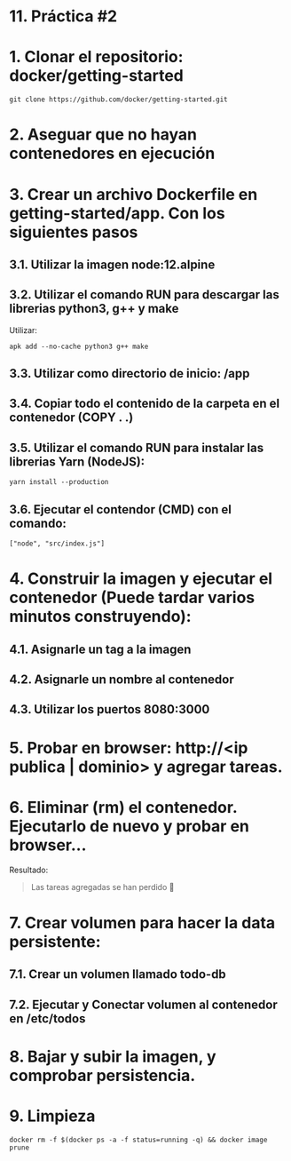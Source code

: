 # 11. Práctica #2 <!-- omit in TOC -->

# 1. Clonar el repositorio: docker/getting-started

```vim
git clone https://github.com/docker/getting-started.git
```
# 2. Aseguar que no hayan contenedores en ejecución
# 3. Crear un archivo Dockerfile en getting-started/app. Con los siguientes pasos
## 3.1. Utilizar la imagen node:12.alpine
## 3.2. Utilizar el comando RUN para descargar las librerias python3, g++ y make
Utilizar:
```vim
apk add --no-cache python3 g++ make
```
## 3.3. Utilizar como directorio de inicio: /app
## 3.4. Copiar todo el contenido de la carpeta en el contenedor (COPY . .)
## 3.5. Utilizar el comando RUN para instalar las librerias Yarn (NodeJS):
```vim
yarn install --production
```
## 3.6. Ejecutar el contendor (CMD) con el comando:
```vim
["node", "src/index.js"]
```

# 4. Construir la imagen y ejecutar el contenedor (Puede tardar varios minutos construyendo):
## 4.1. Asignarle un tag a la imagen
## 4.2. Asignarle un nombre al contenedor
## 4.3. Utilizar los puertos 8080:3000

# 5. Probar en browser: http://<ip publica | dominio> y agregar tareas.

# 6. Eliminar (rm) el contenedor. Ejecutarlo de nuevo y probar en browser...
Resultado:
> Las tareas agregadas se han perdido 🤕

# 7. Crear volumen para hacer la data persistente:

## 7.1. Crear un volumen llamado todo-db
## 7.2. Ejecutar y Conectar volumen al contenedor en /etc/todos

# 8. Bajar y subir la imagen, y comprobar persistencia.

# 9. Limpieza
```vim
docker rm -f $(docker ps -a -f status=running -q) && docker image prune
```
